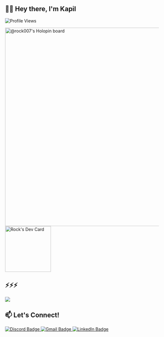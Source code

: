 ## 👩‍💻 Hey there, I'm Kapil
![Profile Views](https://komarev.com/ghpvc/?username=rock0007&color=green)

<div>
    <a href="https://holopin.io/@rock0007">
        <img src="https://holopin.me/rock0007" width="650" alt="@rock007's Holopin board">
    </a>
    <a href="https://app.daily.dev/casual_kapil">
        <img src="https://api.daily.dev/devcards/6b8ec2f4b9974a698cc9e261aa0af72c.png?r=8mj" width="150" alt="Rock's Dev Card">
    </a>
</div>



## ⚡⚡⚡
<a href="https://skillicons.dev" align="center">
    <img align="center" src="https://skillicons.dev/icons?i=html,css,tailwind,bootstrap,javascript,vite,react,nodejs,expressjs,next,python,java,powershell,bash,firebase,redis,mongodb,mysql,vscode,postman,git,github,codepen,vercel,netlify,aws,linux" />
  </a>

## 📫 Let's Connect!

<a href="https://discord.com/users/734108079037087884" target="_blank">
  <img src="https://img.shields.io/badge/Discord-%235865F2.svg?style=for-the-badge&logo=discord&logoColor=white" alt="Discord Badge">
</a> <a href="mailto:askapil07@gmail.com" target="_blank">
  <img src="https://img.shields.io/badge/Gmail-D14836?style=for-the-badge&logo=gmail&logoColor=white" alt="Gmail Badge">
</a> <a href="https://www.linkedin.com/in/askapil07/" target="_blank">
  <img src="https://img.shields.io/badge/linkedin-%230077B5.svg?style=for-the-badge&logo=linkedin&logoColor=white" alt="LinkedIn Badge">
</a>


